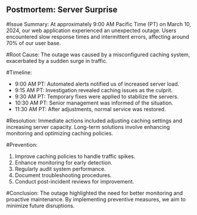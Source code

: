 ## Postmortem: Server Surprise

#Issue Summary:
At approximately 9:00 AM Pacific Time (PT) on March 10, 2024, our web application experienced an unexpected outage. Users encountered slow response times and intermittent errors, affecting around 70% of our user base.

#Root Cause:
The outage was caused by a misconfigured caching system, exacerbated by a sudden surge in traffic.

#Timeline:

- 9:00 AM PT: Automated alerts notified us of increased server load.
- 9:15 AM PT: Investigation revealed caching issues as the culprit.
- 9:30 AM PT: Temporary fixes were applied to stabilize the servers.
- 10:30 AM PT: Senior management was informed of the situation.
- 11:30 AM PT: After adjustments, normal service was restored.

#Resolution:
Immediate actions included adjusting caching settings and increasing server capacity. Long-term solutions involve enhancing monitoring and optimizing caching policies.

#Prevention:

1. Improve caching policies to handle traffic spikes.
2. Enhance monitoring for early detection.
3. Regularly audit system performance.
4. Document troubleshooting procedures.
5. Conduct post-incident reviews for improvement.

#Conclusion:
The outage highlighted the need for better monitoring and proactive maintenance. By implementing preventive measures, we aim to minimize future disruptions.
